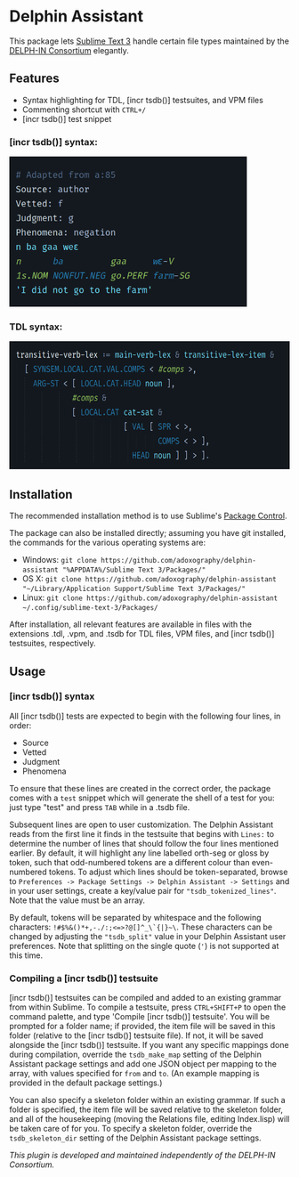 # Delphin Assistant
This package lets [Sublime Text 3](https://www.sublimetext.com/) handle certain file types maintained by the [DELPH-IN Consortium](http://moin.delph-in.net) elegantly.

## Features
* Syntax highlighting for TDL, [incr tsdb()] testsuites, and VPM files
* Commenting shortcut with `CTRL+/`
* [incr tsdb()] test snippet

### [incr tsdb()] syntax:
<img src="screenshots/tsdb.png" height=270 title="[incr tsdb()] syntax highlighting screenshot" />

### TDL syntax:
<img src="screenshots/tdl.png" height=230 title="TDL syntax highlighting screenshot" />

## Installation
The recommended installation method is to use Sublime's [Package Control](https://packagecontrol.io/).

The package can also be installed directly; assuming you have git installed, the commands for the various operating systems are:

* Windows: `git clone https://github.com/adoxography/delphin-assistant "%APPDATA%/Sublime Text 3/Packages/"`
* OS X: `git clone https://github.com/adoxography/delphin-assistant "~/Library/Application Support/Sublime Text 3/Packages/"`
* Linux: `git clone https://github.com/adoxography/delphin-assistant ~/.config/sublime-text-3/Packages/`

After installation, all relevant features are available in files with the extensions .tdl, .vpm, and .tsdb for TDL files, VPM files, and [incr tsdb()] testsuites, respectively.

## Usage

### [incr tsdb()] syntax
All [incr tsdb()] tests are expected to begin with the following four lines, in order:
* Source
* Vetted
* Judgment
* Phenomena

To ensure that these lines are created in the correct order, the package comes with a `test` snippet which will generate the shell of a test for you: just type "test" and press `TAB` while in a .tsdb file.

Subsequent lines are open to user customization. The Delphin Assistant reads from the first line it finds in the testsuite that begins with `Lines:` to determine the number of lines that should follow the four lines mentioned earlier. By default, it will highlight any line labelled orth-seg or gloss by token, such that odd-numbered tokens are a different colour than even-numbered tokens. To adjust which lines should be token-separated, browse to `Preferences -> Package Settings -> Delphin Assistant -> Settings` and in your user settings, create a key/value pair for `"tsdb_tokenized_lines"`. Note that the value must be an array.

By default, tokens will be separated by whitespace and the following characters: ``!#$%&()*+,-./:;<=>?@[]^_\`{|}~\``. These characters can be changed by adjusting the `"tsdb_split"` value in your Delphin Assistant user preferences. Note that splitting on the single quote (`'`) is not supported at this time.

### Compiling a [incr tsdb()] testsuite
[incr tsdb()] testsuites can be compiled and added to an existing grammar from within Sublime. To compile a testsuite, press `CTRL+SHIFT+P` to open the command palette, and type 'Compile [incr tsdb()] testsuite'. You will be prompted for a folder name; if provided, the item file will be saved in this folder (relative to the [incr tsdb()] testsuite file). If not, it will be saved alongside the [incr tsdb()] testsuite. If you want any specific mappings done during compilation, override the `tsdb_make_map` setting of the Delphin Assistant package settings and add one JSON object per mapping to the array, with values specified for `from` and `to`. (An example mapping is provided in the default package settings.)

You can also specify a skeleton folder within an existing grammar. If such a folder is specified, the item file will be saved relative to the skeleton folder, and all of the housekeeping (moving the Relations file, editing Index.lisp) will be taken care of for you. To specify a skeleton folder, override the `tsdb_skeleton_dir` setting of the Delphin Assistant package settings.

*This plugin is developed and maintained independently of the DELPH-IN Consortium.*
